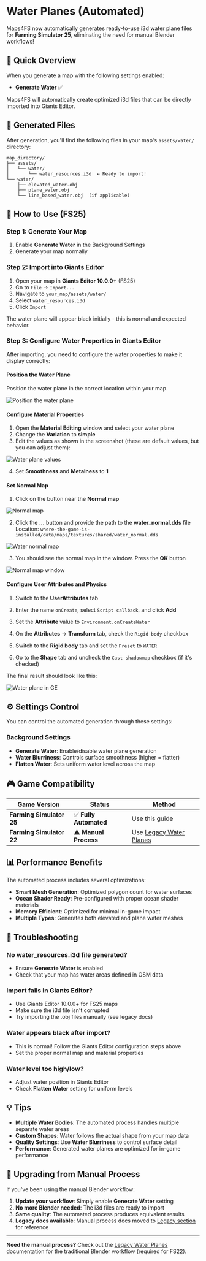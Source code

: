 # Water Planes (Automated)

Maps4FS now automatically generates ready-to-use i3d water plane files for **Farming Simulator 25**, eliminating the need for manual Blender workflows!

## 🎯 Quick Overview

When you generate a map with the following settings enabled:
- **Generate Water** ✅

Maps4FS will automatically create optimized i3d files that can be directly imported into Giants Editor.

## 📁 Generated Files

After generation, you'll find the following files in your map's `assets/water/` directory:

```
map_directory/
├── assets/
│   └── water/
│       └── water_resources.i3d  ← Ready to import!
└── water/
    ├── elevated_water.obj
    ├── plane_water.obj
    └── line_based_water.obj  (if applicable)
```

## 🚀 How to Use (FS25)

### Step 1: Generate Your Map
1. Enable **Generate Water** in the Background Settings
2. Generate your map normally

### Step 2: Import into Giants Editor
1. Open your map in **Giants Editor 10.0.0+** (FS25)
2. Go to `File` → `Import...`
3. Navigate to `your_map/assets/water/`
4. Select `water_resources.i3d`
5. Click `Import`

The water plane will appear black initially - this is normal and expected behavior.

### Step 3: Configure Water Properties in Giants Editor

After importing, you need to configure the water properties to make it display correctly:

#### Position the Water Plane
Position the water plane in the correct location within your map.

![Position the water plane](https://github.com/user-attachments/assets/c7257060-bd83-498f-a5dc-098e675540df)

#### Configure Material Properties
1. Open the **Material Editing** window and select your water plane
2. Change the **Variation** to **simple** 
3. Edit the values as shown in the screenshot (these are default values, but you can adjust them):

![Water plane values](https://github.com/user-attachments/assets/6624878c-818d-4371-bbf9-8bb6ace6589f)

4. Set **Smoothness** and **Metalness** to **1**

#### Set Normal Map
1. Click on the button near the **Normal map**

![Normal map](https://github.com/user-attachments/assets/95adc493-983a-46ae-bd20-7d1f4e998ba7)

2. Click the **...** button and provide the path to the **water_normal.dds** file  
   Location: `where-the-game-is-installed/data/maps/textures/shared/water_normal.dds`

![Water normal map](https://github.com/user-attachments/assets/515de60b-bc1a-4843-b548-2820107435af)

3. You should see the normal map in the window. Press the **OK** button

![Normal map window](https://github.com/user-attachments/assets/bee7955f-7f6c-4d94-978c-0ab7835b9e2b)

#### Configure User Attributes and Physics
1. Switch to the **UserAttributes** tab
2. Enter the name `onCreate`, select `Script callback`, and click **Add**
3. Set the **Attribute** value to `Environment.onCreateWater`

4. On the **Attributes** → **Transform** tab, check the `Rigid body` checkbox

5. Switch to the **Rigid body** tab and set the `Preset` to `WATER`

6. Go to the **Shape** tab and uncheck the `Cast shadowmap` checkbox (if it's checked)

The final result should look like this:

![Water plane in GE](https://github.com/user-attachments/assets/b246cf85-b044-4ceb-bff4-9b32a753b143)

## ⚙️ Settings Control

You can control the automated generation through these settings:

### Background Settings
- **Generate Water**: Enable/disable water plane generation
- **Water Blurriness**: Controls surface smoothness (higher = flatter)
- **Flatten Water**: Sets uniform water level across the map

## 🎮 Game Compatibility

| Game Version | Status | Method |
|--------------|---------|---------|
| **Farming Simulator 25** | ✅ **Fully Automated** | Use this guide |
| **Farming Simulator 22** | ⚠️ **Manual Process** | Use [Legacy Water Planes](legacy_water_planes.md) |

## 📊 Performance Benefits

The automated process includes several optimizations:

- **Smart Mesh Generation**: Optimized polygon count for water surfaces
- **Ocean Shader Ready**: Pre-configured with proper ocean shader materials
- **Memory Efficient**: Optimized for minimal in-game impact
- **Multiple Types**: Generates both elevated and plane water meshes

## 🔧 Troubleshooting

### No water_resources.i3d file generated?
- Ensure **Generate Water** is enabled
- Check that your map has water areas defined in OSM data

### Import fails in Giants Editor?
- Use Giants Editor 10.0.0+ for FS25 maps
- Make sure the i3d file isn't corrupted
- Try importing the .obj files manually (see legacy docs)

### Water appears black after import?
- This is normal! Follow the Giants Editor configuration steps above
- Set the proper normal map and material properties

### Water level too high/low?
- Adjust water position in Giants Editor
- Check **Flatten Water** setting for uniform levels

## 💡 Tips

- **Multiple Water Bodies**: The automated process handles multiple separate water areas
- **Custom Shapes**: Water follows the actual shape from your map data  
- **Quality Settings**: Use **Water Blurriness** to control surface detail
- **Performance**: Generated water planes are optimized for in-game performance

## 🔄 Upgrading from Manual Process

If you've been using the manual Blender workflow:

1. **Update your workflow**: Simply enable **Generate Water** setting
2. **No more Blender needed**: The i3d files are ready to import
3. **Same quality**: The automated process produces equivalent results
4. **Legacy docs available**: Manual process docs moved to [Legacy section](legacy_water_planes.md) for reference

---

**Need the manual process?** Check out the [Legacy Water Planes](legacy_water_planes.md) documentation for the traditional Blender workflow (required for FS22).